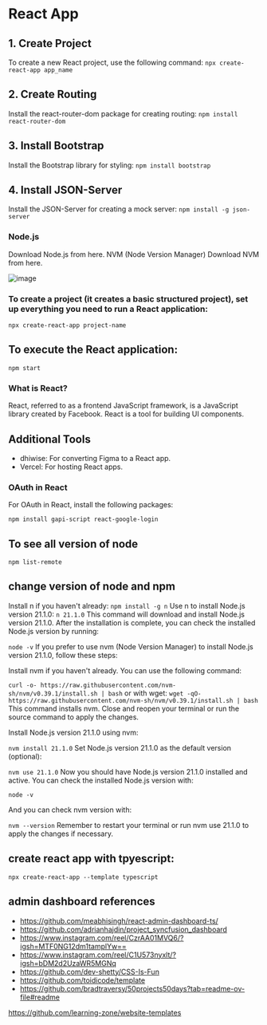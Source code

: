 # React App

## 1. Create Project

To create a new React project, use the following command:
``` npx create-react-app app_name ```
## 2. Create Routing
Install the react-router-dom package for creating routing:
```npm install react-router-dom```
## 3. Install Bootstrap
Install the Bootstrap library for styling:
```npm install bootstrap```
## 4. Install JSON-Server
Install the JSON-Server for creating a mock server:
```npm install -g json-server ```

### Node.js
Download Node.js from here.
NVM (Node Version Manager)
Download NVM from here.

![image](https://github.com/JayaSamuthraDevi/webDevelopmentNotes/assets/115087700/39737267-c71a-4abd-9b89-48592d70ec87)


### To create a project (it creates a basic structured project), set up everything you need to run a React application:

```npx create-react-app project-name```

## To execute the React application:

```npm start```

### What is React?
React, referred to as a frontend JavaScript framework, is a JavaScript library created by Facebook. React is a tool for building UI components.

## Additional Tools
- dhiwise: For converting Figma to a React app.
- Vercel: For hosting React apps.

### OAuth in React
For OAuth in React, install the following packages:

```npm install gapi-script react-google-login```

## To see all version of node
```npm list-remote```
## change version of node and npm 
Install n if you haven't already:
```npm install -g n```
Use n to install Node.js version 21.1.0:
```n 21.1.0```
This command will download and install Node.js version 21.1.0. After the installation is complete, you can check the installed Node.js version by running:

```node -v```
If you prefer to use nvm (Node Version Manager) to install Node.js version 21.1.0, follow these steps:

Install nvm if you haven't already. You can use the following command:

```curl -o- https://raw.githubusercontent.com/nvm-sh/nvm/v0.39.1/install.sh | bash```
or with wget:
```wget -qO- https://raw.githubusercontent.com/nvm-sh/nvm/v0.39.1/install.sh | bash```
This command installs nvm. Close and reopen your terminal or run the source command to apply the changes.

Install Node.js version 21.1.0 using nvm:

```nvm install 21.1.0```
Set Node.js version 21.1.0 as the default version (optional):

```nvm use 21.1.0```
Now you should have Node.js version 21.1.0 installed and active. You can check the installed Node.js version with:

```node -v```

And you can check nvm version with:

```nvm --version```
Remember to restart your terminal or run nvm use 21.1.0 to apply the changes if necessary.

## create react app with tpyescript:
```npx create-react-app --template typescript```


## admin dashboard references
- https://github.com/meabhisingh/react-admin-dashboard-ts/
- https://github.com/adrianhajdin/project_syncfusion_dashboard
- https://www.instagram.com/reel/CzrAA01MVQ6/?igsh=MTF0NG12dm1tamplYw==
- https://www.instagram.com/reel/C1U573nyxlt/?igsh=bDM2d2UzaWR5MGNq
- https://github.com/dev-shetty/CSS-Is-Fun
- https://github.com/toidicode/template
- https://github.com/bradtraversy/50projects50days?tab=readme-ov-file#readme

 https://github.com/learning-zone/website-templates
